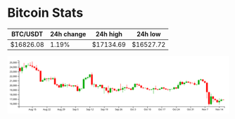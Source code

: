 # Bitcoin Stats

BTC/USDT|24h change|24h high|24h low|
|---|---|---|---|
|$16826.08|1.19%|$17134.69|$16527.72|

<img src="./chart.svg">
